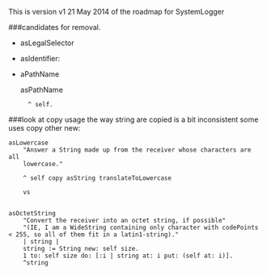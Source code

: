 This is version v1 21 May 2014 of the roadmap for SystemLogger

###candidates for removal.

* asLegalSelector
* asIdentifier:
* aPathName

	asPathName
	
		^ self.

###look at copy usage 
the way string are copied is a bit inconsistent some uses copy other new:


	asLowercase
		"Answer a String made up from the receiver whose characters are all 
		lowercase."
	
		^ self copy asString translateToLowercase
		
		vs
	

	asOctetString
		"Convert the receiver into an octet string, if possible"
		"(IE, I am a WideString containing only character with codePoints < 255, so all of them fit in a latin1-string)."
		| string |
		string := String new: self size.
		1 to: self size do: [:i | string at: i put: (self at: i)].
		^string



